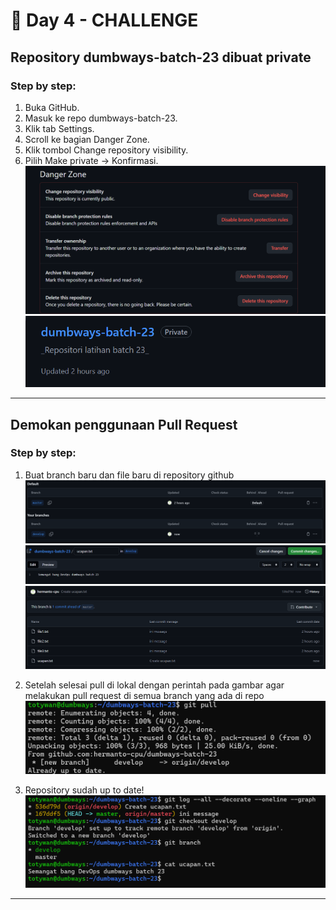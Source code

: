 # 📘 Day 4 - CHALLENGE

## Repository dumbways-batch-23 dibuat private

### Step by step:

1. Buka GitHub.
2. Masuk ke repo dumbways-batch-23.
3. Klik tab Settings.
4. Scroll ke bagian Danger Zone.
5. Klik tombol Change repository visibility.
6. Pilih Make private -> Konfirmasi.
   ![DevOps](img/danger.png)
   ![DevOps](img/private.png)

---

## Demokan penggunaan Pull Request

### Step by step:

1. Buat branch baru dan file baru di repository github
   ![DevOps](img/branch.png)
   ![DevOps](img/ucapan.png)
   ![DevOps](img/buat.png)

2. Setelah selesai pull di lokal dengan perintah pada gambar agar melakukan pull request di semua branch yang ada di repo
   ![DevOps](img/pull.png)
3. Repository sudah up to date!
   ![DevOps](img/cek_pull.png)

---
